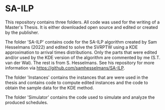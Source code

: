 # SA-ILP

This repository contains three folders. All code was used for the writing of a Master's Thesis. It is either downloaded open source and edited or created by the publisher.

The folder 'SA-ILP' contains code for the SA-ILP algorithm created by Sam Hesselmans (2022) and edited to solve the SVRPTW using a KDE approximation to arrival times distributions. Only the parts that were edited and/or used by the KDE version of the algorithm are commented by me (S.T. van der Wal). The rest is from S. Hesselmans. See his repository for more information via https://github.com/samhesselmans/SA-ILP.

The folder 'Instances' contains the instances that are were used in the thesis and contains code to compute edited instances and the code to obtain the sample data for the KDE method.

The folder 'Simulator' contains the code used to simulate and analyze the produced schedules. 